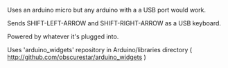 Uses an arduino micro but any arduino with a a USB port would work.

Sends SHIFT-LEFT-ARROW and SHIFT-RIGHT-ARROW as a USB keyboard.

Powered by whatever it's plugged into.

Uses 'arduino_widgets' repository in Arduino/libraries directory ( http://github.com/obscurestar/arduino_widgets )
